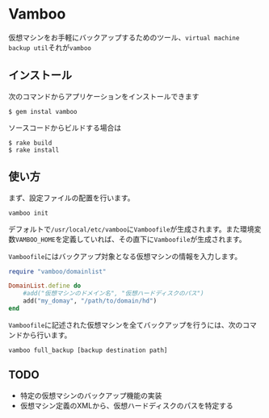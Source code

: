 # Vamboo

仮想マシンをお手軽にバックアップするためのツール、`virtual machine backup util`それが`vamboo`

## インストール

次のコマンドからアプリケーションをインストールできます

	$ gem instal vamboo

ソースコードからビルドする場合は

	$ rake build
	$ rake install


## 使い方

まず、設定ファイルの配置を行います。

	vamboo init

デフォルトで`/usr/local/etc/vamboo`に`Vamboofile`が生成されます。また環境変数`VAMBOO_HOME`を定義していれば、その直下に`Vamboofile`が生成されます。

`Vamboofile`にはバックアップ対象となる仮想マシンの情報を入力します。


```ruby
require "vamboo/domainlist" 

DomainList.define do 
	#add("仮想マシンのドメイン名", "仮想ハードディスクのパス")
	add("my_domay", "/path/to/domain/hd") 
end
```

`Vamboofile`に記述された仮想マシンを全てバックアップを行うには、次のコマンドから行います。

	vamboo full_backup [backup destination path]

## TODO

 - 特定の仮想マシンのバックアップ機能の実装
 - 仮想マシン定義のXMLから、仮想ハードディスクのパスを特定する